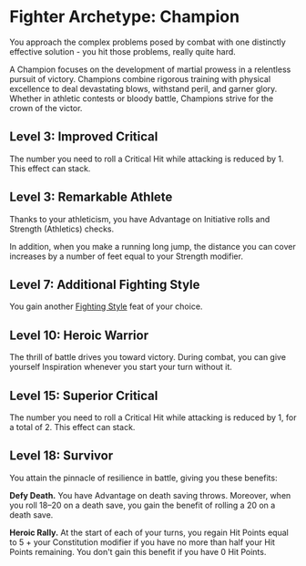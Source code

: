 # Fighter Archetype: Champion

You approach the complex problems posed by combat with one distinctly effective solution - you hit those problems, really quite hard.

A Champion focuses on the development of martial prowess in a relentless pursuit of victory. Champions combine rigorous training with physical excellence to deal devastating blows, withstand peril, and garner glory. Whether in athletic contests or bloody battle, Champions strive for the crown of the victor.

## Level 3: Improved Critical

The number you need to roll a Critical Hit while attacking is reduced by 1. This effect can stack.
 
## Level 3: Remarkable Athlete

Thanks to your athleticism, you have Advantage on Initiative rolls and Strength (Athletics) checks.

In addition, when you make a running long jump, the distance you can cover increases by a number of feet equal to your Strength modifier.

## Level 7: Additional Fighting Style

You gain another [Fighting Style](../../character-creation/feat/feat-fighting-style.md) feat of your choice.

## Level 10: Heroic Warrior

The thrill of battle drives you toward victory. During combat, you can give yourself Inspiration whenever you start your turn without it.

## Level 15: Superior Critical

The number you need to roll a Critical Hit while attacking is reduced by 1, for a total of 2. This effect can stack.

## Level 18: Survivor

You attain the pinnacle of resilience in battle, giving you these benefits:

**Defy Death.** You have Advantage on death saving throws. Moreover, when you roll 18–20 on a death save, you gain the benefit of rolling a 20 on a death save.

**Heroic Rally.** At the start of each of your turns, you regain Hit Points equal to 5 + your Constitution modifier if you have no more than half your Hit Points remaining. You don't gain this benefit if you have 0 Hit Points.
